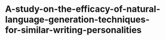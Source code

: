 # A-study-on-the-efficacy-of-natural-language-generation-techniques-for-similar-writing-personalities